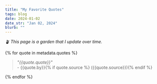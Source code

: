 ```yaml
---
title: "My Favorite Quotes"
tags: blog
date: 2024-01-02
date_str: "Jan 02, 2024"
blurb: ""
---
```


*🪴 This page is a garden that I update over time.*

{% for quote in metadata.quotes %}
<blockquote>
  <i>"{{quote.quote}}"</i><br>- {{quote.by}}{% if quote.source %} ({{quote.source}}){% endif %}
</blockquote>
{% endfor %}